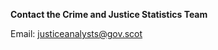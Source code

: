 **Contact the Crime and Justice Statistics Team**

Email: [justiceanalysts@gov.scot](mailto:justiceanalysts@gov.scot)
